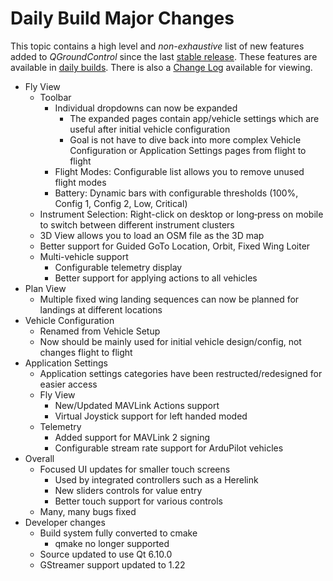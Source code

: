 # Daily Build Major Changes

This topic contains a high level and _non-exhaustive_ list of new features added to _QGroundControl_ since the last [stable release](../releases/release_notes.md).
These features are available in [daily builds](../releases/daily_builds.md).
There is also a [Change Log](https://github.com/mavlink/qgroundcontrol/blob/master/ChangeLog.md) available for viewing.

* Fly View
  * Toolbar
    * Individual dropdowns can now be expanded
      * The expanded pages contain app/vehicle settings which are useful after initial vehicle configuration
      * Goal is not have to dive back into more complex Vehicle Configuration or Application Settings pages from flight to flight
    * Flight Modes: Configurable list allows you to remove unused flight modes
    * Battery: Dynamic bars with configurable thresholds (100%, Config 1, Config 2, Low, Critical)
  * Instrument Selection: Right-click on desktop or long‑press on mobile to switch between different instrument clusters
  * 3D View allows you to load an OSM file as the 3D map
  * Better support for Guided GoTo Location, Orbit, Fixed Wing Loiter
  * Multi-vehicle support
    * Configurable telemetry display
    * Better support for applying actions to all vehicles
* Plan View
  * Multiple fixed wing landing sequences can now be planned for landings at different locations
* Vehicle Configuration
  * Renamed from Vehicle Setup
  * Now should be mainly used for initial vehicle design/config, not changes flight to flight
* Application Settings
  * Application settings categories have been restructed/redesigned for easier access
  * Fly View
    * New/Updated MAVLink Actions support
    * Virtual Joystick support for left handed moded
  * Telemetry
    * Added support for MAVLink 2 signing
    * Configurable stream rate support for ArduPilot vehicles
* Overall
  * Focused UI updates for smaller touch screens
    * Used by integrated controllers such as a Herelink
    * New sliders controls for value entry
    * Better touch support for various controls
  * Many, many bugs fixed
* Developer changes
  * Build system fully converted to cmake
    * qmake no longer supported
  * Source updated to use Qt 6.10.0
  * GStreamer support updated to 1.22
